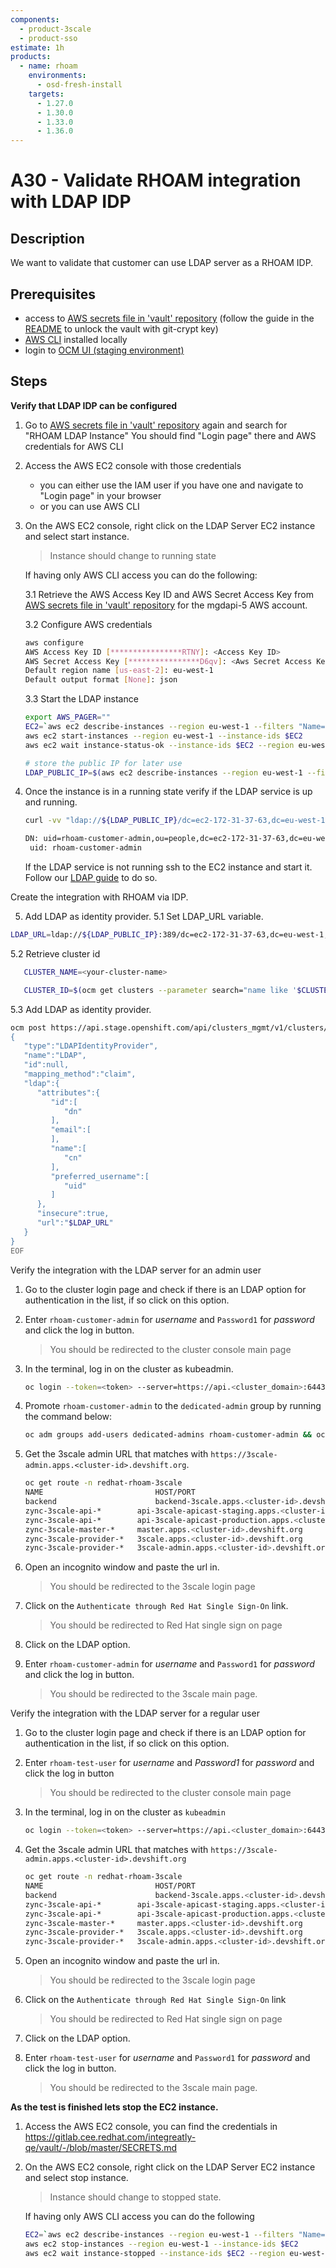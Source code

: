 ```yaml
---
components:
  - product-3scale
  - product-sso
estimate: 1h
products:
  - name: rhoam
    environments:
      - osd-fresh-install
    targets:
      - 1.27.0
      - 1.30.0
      - 1.33.0
      - 1.36.0
---
```


# A30 - Validate RHOAM integration with LDAP IDP

## Description

We want to validate that customer can use LDAP server as a RHOAM IDP.

## Prerequisites

- access to [AWS secrets file in 'vault' repository](https://gitlab.cee.redhat.com/integreatly-qe/vault/-/blob/master/SECRETS.md) (follow the guide in the [README](https://gitlab.cee.redhat.com/integreatly-qe/vault/-/blob/master/README.md) to unlock the vault with git-crypt key)
- [AWS CLI](https://docs.aws.amazon.com/cli/latest/userguide/cli-chap-install.html) installed locally
- login to [OCM UI (staging environment)](https://qaprodauth.console.redhat.com/beta/openshift/)

## Steps

**Verify that LDAP IDP can be configured**

1. Go to [AWS secrets file in 'vault' repository](https://gitlab.cee.redhat.com/integreatly-qe/vault/-/blob/master/SECRETS.md) again and search for "RHOAM LDAP Instance" You should find "Login page" there and AWS credentials for AWS CLI
2. Access the AWS EC2 console with those credentials

   - you can either use the IAM user if you have one and navigate to "Login page" in your browser
   - or you can use AWS CLI

3. On the AWS EC2 console, right click on the LDAP Server EC2 instance and select start instance.

   > Instance should change to running state

   If having only AWS CLI access you can do the following:

   3.1 Retrieve the AWS Access Key ID and AWS Secret Access Key from [AWS secrets file in 'vault' repository](https://gitlab.cee.redhat.com/integreatly-qe/vault/-/blob/master/SECRETS.md) for the mgdapi-5 AWS account.

   3.2 Configure AWS credentials

   ```bash
   aws configure
   AWS Access Key ID [****************RTNY]: <Access Key ID>
   AWS Secret Access Key [****************D6qv]: <Aws Secret Access Key>
   Default region name [us-east-2]: eu-west-1
   Default output format [None]: json
   ```

   3.3 Start the LDAP instance

   ```bash
   export AWS_PAGER=""
   EC2=`aws ec2 describe-instances --region eu-west-1 --filters "Name=tag:Name,Values=rhoam-ldap" --query 'Reservations[0].Instances[0].InstanceId' --output text`
   aws ec2 start-instances --region eu-west-1 --instance-ids $EC2
   aws ec2 wait instance-status-ok --instance-ids $EC2 --region eu-west-1

   # store the public IP for later use
   LDAP_PUBLIC_IP=$(aws ec2 describe-instances --region eu-west-1 --filters "Name=tag:Name,Values=rhoam-ldap" --query 'Reservations[0].Instances[0].PublicIpAddress' --output text)
   ```

4. Once the instance is in a running state verify if the LDAP service is up and running.

   ```bash
   curl -vv "ldap://${LDAP_PUBLIC_IP}/dc=ec2-172-31-37-63,dc=eu-west-1,dc=compute,dc=amazonaws,dc=com?uid?sub?(uid=rhoam-customer-admin)"

   DN: uid=rhoam-customer-admin,ou=people,dc=ec2-172-31-37-63,dc=eu-west-1,dc=compute,dc=amazonaws,dc=com
    uid: rhoam-customer-admin
   ```

   If the LDAP service is not running ssh to the EC2 instance and start it. Follow our [LDAP guide](https://gitlab.cee.redhat.com/rhcloudservices/integreatly-help/tree/master/qe-guides/rhoam-ldap-instance.md) to do so.

Create the integration with RHOAM via IDP.

5. Add LDAP as identity provider.
   5.1 Set LDAP_URL variable.

```bash
LDAP_URL=ldap://${LDAP_PUBLIC_IP}:389/dc=ec2-172-31-37-63,dc=eu-west-1,dc=compute,dc=amazonaws,dc=com?uid?sub
```

5.2 Retrieve cluster id

```bash
   CLUSTER_NAME=<your-cluster-name>
```

```bash
   CLUSTER_ID=$(ocm get clusters --parameter search="name like '$CLUSTER_NAME'" | jq -r '.items[0].id')
```

5.3 Add LDAP as identity provider.

```bash
ocm post https://api.stage.openshift.com/api/clusters_mgmt/v1/clusters/$CLUSTER_ID/identity_providers --body=<<EOF
{
   "type":"LDAPIdentityProvider",
   "name":"LDAP",
   "id":null,
   "mapping_method":"claim",
   "ldap":{
      "attributes":{
         "id":[
            "dn"
         ],
         "email":[
         ],
         "name":[
            "cn"
         ],
         "preferred_username":[
            "uid"
         ]
      },
      "insecure":true,
      "url":"$LDAP_URL"
   }
}
EOF
```

Verify the integration with the LDAP server for an admin user

1. Go to the cluster login page and check if there is an LDAP option for authentication in the list, if so click on this option.

2. Enter `rhoam-customer-admin` for _username_ and `Password1` for _password_ and click the log in button.

   > You should be redirected to the cluster console main page

3. In the terminal, log in on the cluster as kubeadmin.

   ```bash
   oc login --token=<token> --server=https://api.<cluster_domain>:6443
   ```

4. Promote `rhoam-customer-admin` to the `dedicated-admin` group by running the command below:

   ```bash
   oc adm groups add-users dedicated-admins rhoam-customer-admin && oc adm groups remove-users rhmi-developers rhoam-customer-admin
   ```

5. Get the 3scale admin URL that matches with `https://3scale-admin.apps.<cluster-id>.devshift.org`.

   ```bash
   oc get route -n redhat-rhoam-3scale
   NAME                         HOST/PORT                                                          PATH   SERVICES             PORT      TERMINATION     WILDCARD
   backend                      backend-3scale.apps.<cluster-id>.devshift.org                         backend-listener     http      edge/Allow      None
   zync-3scale-api-*        api-3scale-apicast-staging.apps.<cluster-id>.devshift.org             apicast-staging      gateway   edge/Redirect   None
   zync-3scale-api-*        api-3scale-apicast-production.apps.<cluster-id>.devshift.org          apicast-production   gateway   edge/Redirect   None
   zync-3scale-master-*     master.apps.<cluster-id>.devshift.org                                 system-master        http      edge/Redirect   None
   zync-3scale-provider-*   3scale.apps.<cluster-id>.devshift.org                                 system-developer     http      edge/Redirect   None
   zync-3scale-provider-*   3scale-admin.apps.<cluster-id>.devshift.org                           system-provider      http      edge/Redirect   None

   ```

6. Open an incognito window and paste the url in.

   > You should be redirected to the 3scale login page

7. Click on the `Authenticate through Red Hat Single Sign-On` link.

   > You should be redirected to Red Hat single sign on page

8. Click on the LDAP option.

9. Enter `rhoam-customer-admin` for _username_ and `Password1` for _password_ and click the log in button.

   > You should be redirected to the 3scale main page.

Verify the integration with the LDAP server for a regular user

1. Go to the cluster login page and check if there is an LDAP option for authentication in the list, if so click on this option.

2. Enter `rhoam-test-user` for _username_ and _Password1_ for _password_ and click the log in button

   > You should be redirected to the cluster console main page

3. In the terminal, log in on the cluster as `kubeadmin`

   ```bash
   oc login --token=<token> --server=https://api.<cluster_domain>:6443
   ```

4. Get the 3scale admin URL that matches with `https://3scale-admin.apps.<cluster-id>.devshift.org`

   ```bash
   oc get route -n redhat-rhoam-3scale
   NAME                         HOST/PORT                                                          PATH   SERVICES             PORT      TERMINATION     WILDCARD
   backend                      backend-3scale.apps.<cluster-id>.devshift.org                         backend-listener     http      edge/Allow      None
   zync-3scale-api-*        api-3scale-apicast-staging.apps.<cluster-id>.devshift.org             apicast-staging      gateway   edge/Redirect   None
   zync-3scale-api-*        api-3scale-apicast-production.apps.<cluster-id>.devshift.org          apicast-production   gateway   edge/Redirect   None
   zync-3scale-master-*     master.apps.<cluster-id>.devshift.org                                 system-master        http      edge/Redirect   None
   zync-3scale-provider-*   3scale.apps.<cluster-id>.devshift.org                                 system-developer     http      edge/Redirect   None
   zync-3scale-provider-*   3scale-admin.apps.<cluster-id>.devshift.org                           system-provider      http      edge/Redirect   None

   ```

5. Open an incognito window and paste the url in.

   > You should be redirected to the 3scale login page

6. Click on the `Authenticate through Red Hat Single Sign-On` link

   > You should be redirected to Red Hat single sign on page

7. Click on the LDAP option.

8. Enter `rhoam-test-user` for _username_ and `Password1` for _password_ and click the log in button.

   > You should be redirected to the 3scale main page.

**As the test is finished lets stop the EC2 instance.**

1. Access the AWS EC2 console, you can find the credentials in https://gitlab.cee.redhat.com/integreatly-qe/vault/-/blob/master/SECRETS.md

2. On the AWS EC2 console, right click on the LDAP Server EC2 instance and select stop instance.

   > Instance should change to stopped state.

   If having only AWS CLI access you can do the following

   ```bash
   EC2=`aws ec2 describe-instances --region eu-west-1 --filters "Name=tag:Name,Values=rhoam-ldap" --query 'Reservations[0].Instances[0].InstanceId' --output text`
   aws ec2 stop-instances --region eu-west-1 --instance-ids $EC2
   aws ec2 wait instance-stopped --instance-ids $EC2 --region eu-west-1

   ```
